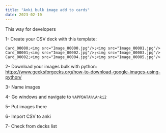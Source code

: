 ```yaml
---
title: "Anki bulk image add to cards"
date: 2023-02-10
---
```


This way for developers

1- Create your CSV deck with this template:

```
Card_00000;<img src="Image_00000.jpg"/>;<img src="Image_00001.jpg"/>
Card_00001;<img src="Image_00002.jpg"/>;<img src="Image_00003.jpg"/>
Card_00002;<img src="Image_00004.jpg"/>;<img src="Image_00005.jpg"/>
```

2- Download your images bulk with python: https://www.geeksforgeeks.org/how-to-download-google-images-using-python/

3- Name images

4- Go windows and navigate to `%APPDATA%\Anki2`

5- Put images there

6- Import CSV to anki

7- Check from decks list
